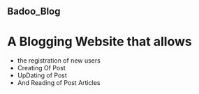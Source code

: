 <h2><centre>Badoo_Blog</centre></h2>

<h1>A Blogging Website that allows </h1>
<ul>
    <li>the registration of new users</li>
    <li>Creating Of Post</li>
    <li>UpDating of Post</li>
    <li>And Reading of Post Articles</li>
</ul>